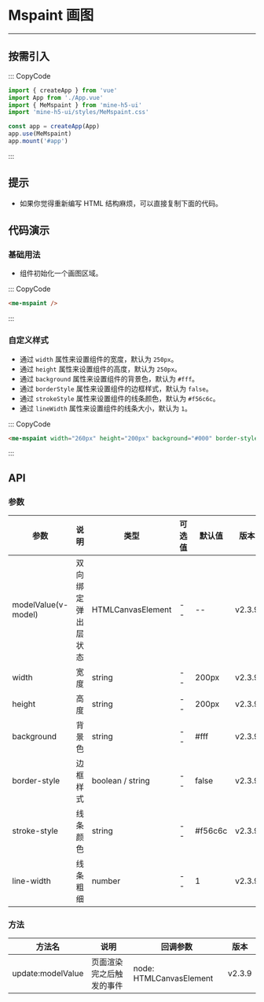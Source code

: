 # Mspaint 画图

---

## 按需引入

::: CopyCode

```js
import { createApp } from 'vue'
import App from './App.vue'
import { MeMspaint } from 'mine-h5-ui'
import 'mine-h5-ui/styles/MeMspaint.css'

const app = createApp(App)
app.use(MeMspaint)
app.mount('#app')
```

:::

## 提示

- 如果你觉得重新编写 HTML 结构麻烦，可以直接复制下面的代码。

## 代码演示

### 基础用法

- 组件初始化一个画图区域。

::: CopyCode

```html
<me-mspaint />
```

:::

### 自定义样式

- 通过 `width` 属性来设置组件的宽度，默认为 `250px`。
- 通过 `height` 属性来设置组件的高度，默认为 `250px`。
- 通过 `background` 属性来设置组件的背景色，默认为 `#fff`。
- 通过 `borderStyle` 属性来设置组件的边框样式，默认为 `false`。
- 通过 `strokeStyle` 属性来设置组件的线条颜色，默认为 `#f56c6c`。
- 通过 `lineWidth` 属性来设置组件的线条大小，默认为 `1`。

::: CopyCode

```html
<me-mspaint width="260px" height="200px" background="#000" border-style="5px dashed #f60" stroke-style="#fff" line-width="3" />
```

:::

## API

### 参数

| 参数                | 说明               | 类型              | 可选值 | 默认值  | 版本   |
| ------------------- | ------------------ | ----------------- | ------ | ------- | ------ |
| modelValue(v-model) | 双向绑定弹出层状态 | HTMLCanvasElement | --     | --      | v2.3.9 |
| width               | 宽度               | string            | --     | 200px   | v2.3.9 |
| height              | 高度               | string            | --     | 200px   | v2.3.9 |
| background          | 背景色             | string            | --     | #fff    | v2.3.9 |
| border-style        | 边框样式           | boolean / string  | --     | false   | v2.3.9 |
| stroke-style        | 线条颜色           | string            | --     | #f56c6c | v2.3.9 |
| line-width          | 线条粗细           | number            | --     | 1       | v2.3.9 |

### 方法

| 方法名            | 说明                     | 回调参数                | 版本   |
| ----------------- | ------------------------ | ----------------------- | ------ |
| update:modelValue | 页面渲染完之后触发的事件 | node: HTMLCanvasElement | v2.3.9 |
